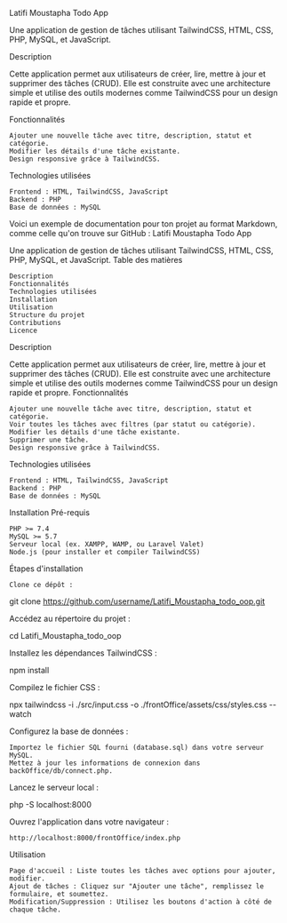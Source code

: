 Latifi Moustapha Todo App

Une application de gestion de tâches utilisant TailwindCSS, HTML, CSS, PHP, MySQL, et JavaScript.

Description

Cette application permet aux utilisateurs de créer, lire, mettre à jour et supprimer des tâches (CRUD). Elle est construite avec une architecture simple et utilise des outils modernes comme TailwindCSS pour un design rapide et propre.


Fonctionnalités

    Ajouter une nouvelle tâche avec titre, description, statut et catégorie.
    Modifier les détails d'une tâche existante.
    Design responsive grâce à TailwindCSS.


Technologies utilisées

    Frontend : HTML, TailwindCSS, JavaScript
    Backend : PHP
    Base de données : MySQL


Voici un exemple de documentation pour ton projet au format Markdown, comme celle qu'on trouve sur GitHub :
Latifi Moustapha Todo App

Une application de gestion de tâches utilisant TailwindCSS, HTML, CSS, PHP, MySQL, et JavaScript.
Table des matières

    Description
    Fonctionnalités
    Technologies utilisées
    Installation
    Utilisation
    Structure du projet
    Contributions
    Licence

Description

Cette application permet aux utilisateurs de créer, lire, mettre à jour et supprimer des tâches (CRUD). Elle est construite avec une architecture simple et utilise des outils modernes comme TailwindCSS pour un design rapide et propre.
Fonctionnalités

    Ajouter une nouvelle tâche avec titre, description, statut et catégorie.
    Voir toutes les tâches avec filtres (par statut ou catégorie).
    Modifier les détails d'une tâche existante.
    Supprimer une tâche.
    Design responsive grâce à TailwindCSS.

Technologies utilisées

    Frontend : HTML, TailwindCSS, JavaScript
    Backend : PHP
    Base de données : MySQL

Installation
Pré-requis

    PHP >= 7.4
    MySQL >= 5.7
    Serveur local (ex. XAMPP, WAMP, ou Laravel Valet)
    Node.js (pour installer et compiler TailwindCSS)

Étapes d'installation

    Clone ce dépôt :

git clone https://github.com/username/Latifi_Moustapha_todo_oop.git

Accédez au répertoire du projet :

cd Latifi_Moustapha_todo_oop

Installez les dépendances TailwindCSS :

npm install

Compilez le fichier CSS :

npx tailwindcss -i ./src/input.css -o ./frontOffice/assets/css/styles.css --watch

Configurez la base de données :

    Importez le fichier SQL fourni (database.sql) dans votre serveur MySQL.
    Mettez à jour les informations de connexion dans backOffice/db/connect.php.

Lancez le serveur local :

php -S localhost:8000

Ouvrez l'application dans votre navigateur :

    http://localhost:8000/frontOffice/index.php

Utilisation

    Page d'accueil : Liste toutes les tâches avec options pour ajouter, modifier.
    Ajout de tâches : Cliquez sur "Ajouter une tâche", remplissez le formulaire, et soumettez.
    Modification/Suppression : Utilisez les boutons d'action à côté de chaque tâche.


